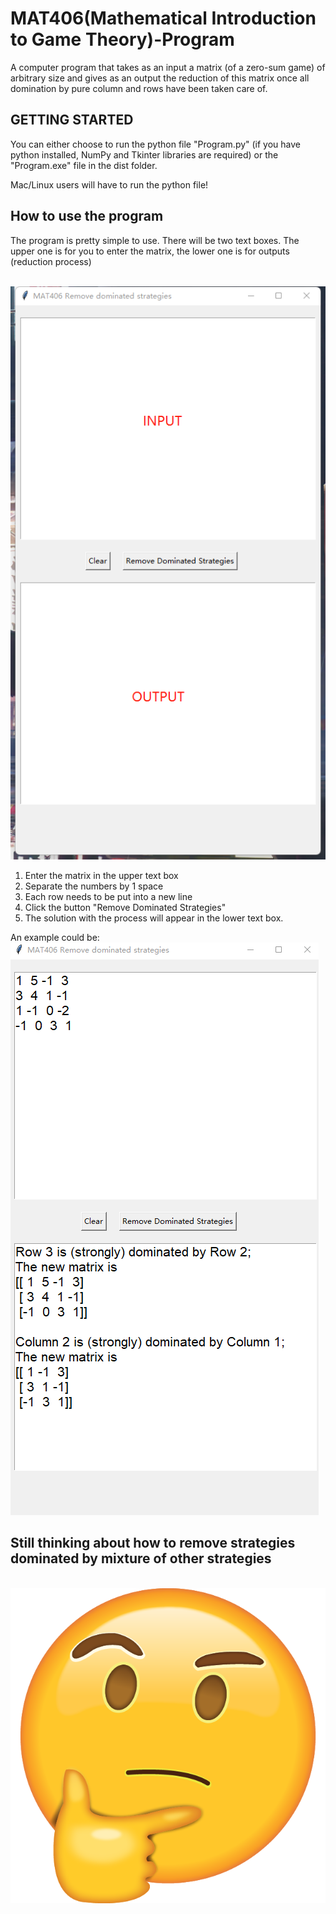 # MAT406(Mathematical Introduction to Game Theory)-Program
A computer program that takes as an input a matrix (of a  zero-sum game) of arbitrary size and gives as an output the reduction of this matrix once all domination by pure column and rows have been taken care of.

## GETTING STARTED
You can either choose to run the python file "Program.py" (if you have python installed, NumPy and Tkinter libraries are required) or the "Program.exe" file in the dist folder.<br/>

Mac/Linux users will have to run the python file!<br/>

## How to use the program
The program is pretty simple to use. There will be two text boxes. The upper one is for you to enter the matrix, the lower one is for outputs (reduction process)

<br/>
<img src="./rdm/1.png"/>
<br/>

1. Enter the matrix in the upper text box <br/>
2. Separate the numbers by 1 space <br/>
3. Each row needs to be put into a new line <br/>
4. Click the button "Remove Dominated Strategies" <br/>
5. The solution with the process will appear in the lower text box. <br/>

An example could be:
<br/>
<img src="./rdm/2.png"/>
<br/>

## Still thinking about how to remove strategies dominated by mixture of other strategies
<br/>
<img src="./rdm/3.png"/>
<br/>
